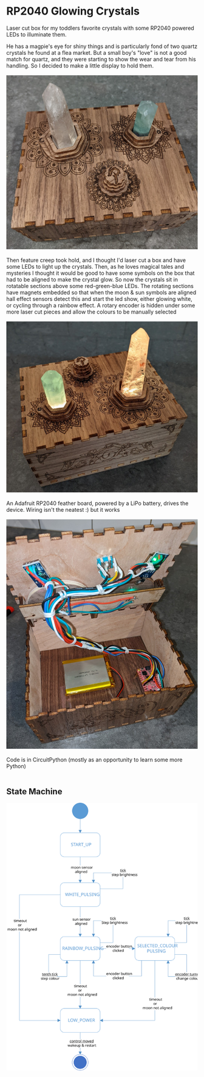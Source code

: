 # RP2040 Glowing Crystals
Laser cut box for my toddlers favorite crystals with some RP2040 powered LEDs to illuminate them.

He has a magpie's eye for shiny things and is particularly fond of two quartz crystals he found at a flea market.
But a small boy's "love" is not a good match for quartz, and they were starting to show the wear and tear from his handling.
So I decided to make a little display to hold them.
` `  
` `  
![top of box](images\top.jpg)
` `  
` `  
Then feature creep took hold, and I thought I'd laser cut a box and have some LEDs to light up the crystals.
Then, as he loves magical tales and mysteries I thought it would be good to have some symbols on the box that had to be aligned to make the crystal glow.
So now the crystals sit in rotatable sections above some red-green-blue LEDs. The rotating sections have magnets embedded so that when the moon & sun symbols are aligned hall effect sensors detect this and start the led show, either glowing white, or cycling through a rainbow effect.
A rotary encoder is hidden under some more laser cut pieces and allow the colours to be manually selected
` `  
` `  
![box glowing](images\glow.jpg)
` `  
` `  
An Adafruit RP2040 feather board, powered by a LiPo battery, drives the device.
Wiring isn't the neatest :) but it works
` `  
` `  
![inside box](images\inside.jpg)
` `  
` `  
Code is in CircuitPython (mostly as an opportunity to learn some more Python)
` `  
` `  
## State Machine
![state machine diagram](images\state%20machine.svg)
